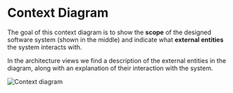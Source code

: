 # Context Diagram 
The goal of this context diagram is to show the **scope** of the designed software system (shown in the middle) and indicate what
**external entities** the system interacts with. 

In the architecture views we find a description of the 
external entities in the diagram, along with an explanation of their interaction with the system.

![Context diagram](../images/context-diagram.png)
